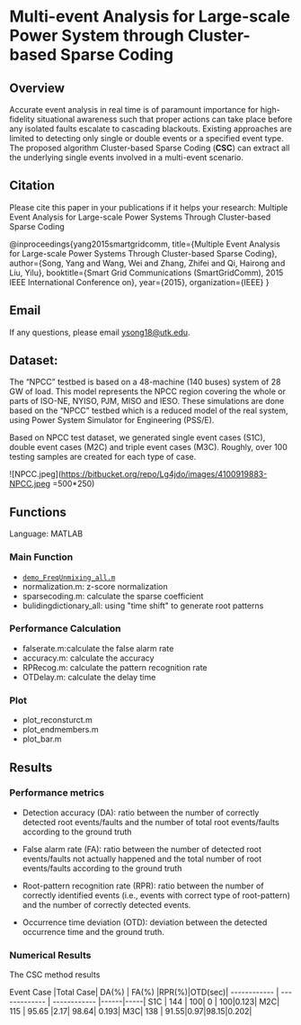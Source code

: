 # Multi-event Analysis for Large-scale Power System through Cluster-based Sparse Coding

## Overview

Accurate event analysis in real time is of paramount
importance for high-fidelity situational awareness such that proper actions can take place before any isolated faults escalate to cascading blackouts. Existing approaches are limited to detecting only single
or double events or a specified event type. The proposed algorithm Cluster-based Sparse Coding (**CSC**) can extract all the underlying single events involved in a multi-event scenario.

## Citation
Please cite this paper in your publications if it helps your research:
Multiple Event Analysis for Large-scale Power Systems Through Cluster-based Sparse Coding

@inproceedings{yang2015smartgridcomm,
  title={Multiple Event Analysis for Large-scale Power Systems Through Cluster-based Sparse Coding},
  author={Song, Yang and Wang, Wei and Zhang, Zhifei and Qi, Hairong and Liu, Yilu},
  booktitle={Smart Grid Communications (SmartGridComm), 2015 IEEE International Conference on},
  year={2015},
  organization={IEEE}
}



## Email

If any questions, please email <ysong18@utk.edu>.

## Dataset:
The “NPCC” testbed is based on a 48-machine (140 buses) system of 28 GW of load. This model represents the NPCC region covering the whole or parts of ISO-NE, NYISO, PJM, MISO and IESO. These simulations are done based on the “NPCC” testbed which is a reduced model of the real system, using Power System Simulator for Engineering (PSS/E).

Based on NPCC test dataset, we generated single event cases (S1C), double event cases (M2C) and triple event cases (M3C). Roughly, over 100 testing samples are created for each type of case.

![NPCC.jpeg](https://bitbucket.org/repo/Lg4jdo/images/4100919883-NPCC.jpeg =500*250)

## Functions
Language: MATLAB
### Main Function

* [`demo_FreqUnmixing_all.m`](https://bitbucket.org/aicip/csc/src/d7b97ffaad76d9b6b5b8001b91de4bfd169f91d1/demo_FreqUnmixing_all.m?fileviewer=file-view-default)
* normalization.m: z-score normalization
* sparsecoding.m: calculate the sparse coefficient
* bulidingdictionary_all: using "time shift" to generate root patterns



### Performance Calculation

* falserate.m:calculate the false alarm rate
* accuracy.m: calculate the accuracy
* RPRecog.m: calculate the pattern recognition rate
* OTDelay.m: calculate the delay time

### Plot
* plot_reconsturct.m
* plot_endmembers.m
* plot_bar.m



## Results
### Performance metrics
* Detection accuracy (DA): ratio between the number of
correctly detected root events/faults and the number of
total root events/faults according to the ground truth

* False alarm rate (FA): ratio between the number of
detected root events/faults not actually happened and the
total number of root events/faults according to the ground
truth

* Root-pattern recognition rate (RPR): ratio between the
number of correctly identified events (i.e., events with correct type of root-pattern) and the number of correctly
detected events.

* Occurrence time deviation (OTD): deviation between the
detected occurrence time and the ground truth.

### Numerical Results

The CSC method results

 Event Case  |Total Case| DA(%) | FA(%) |RPR(%)|OTD(sec)|
------------ | ------------- | ------------ |------|-----|
S1C | 144  | 100| 0 | 100|0.123|
M2C| 115  | 95.65 |2.17| 98.64| 0.193|
M3C| 138  | 91.55|0.97|98.15|0.202|